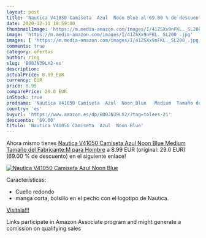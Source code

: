 ```yaml
---
layout: post
title: 'Nautica V41050 Camiseta  Azul  Noon Blue al 69.00 % de descuento'
date: 2020-12-11 18:59:00
thumbnailImage: 'https://m.media-amazon.com/images/I/41ZSXx9nFKL._SL200_.jpg'
image: 'https://m.media-amazon.com/images/I/41ZSXx9nFKL._SL200_.jpg'
images: [ 'https://m.media-amazon.com/images/I/41ZSXx9nFKL._SL200_.jpg' ]
comments: true
category: ofertas
author: ring
slug: 'B00JN39LX2-es'
description:
actualPrice: 8.99 EUR
currency: EUR
price: 8.99
comparePrice: 29.0 EUR
inStock: true
prodname: 'Nautica V41050 Camiseta  Azul  Noon Blue   Medium  Tamaño del Fabricante:M  para Hombre'
country: 'es'
buyurl: 'https://www.amazon.es/dp/B00JN39LX2/?tag=tolees-21'
descuento: '69.00'
titulo: 'Nautica V41050 Camiseta  Azul  Noon Blue'
---
```


Ahora mismo tienes [Nautica V41050 Camiseta  Azul  Noon Blue   Medium  Tamaño del Fabricante:M  para Hombre](https://www.amazon.es/dp/B00JN39LX2/?tag=tolees-21) a 8.99 EUR (original: 29.0 EUR) (69.00 %  de descuento) en el siguiente enlace!

[![Nautica V41050 Camiseta  Azul  Noon Blue](https://m.media-amazon.com/images/I/41ZSXx9nFKL._SL200_.jpg)](https://www.amazon.es/dp/B00JN39LX2/?tag=tolees-21)

Características:

- Cuello redondo
- manga corta, bolsillo en el pecho con el logotipo de Nautica.

[Visítala!!!](https://www.amazon.es/dp/B00JN39LX2/?tag=tolees-21)

Links participate in Amazon Associate program and might generate a comission on qualifying sales

